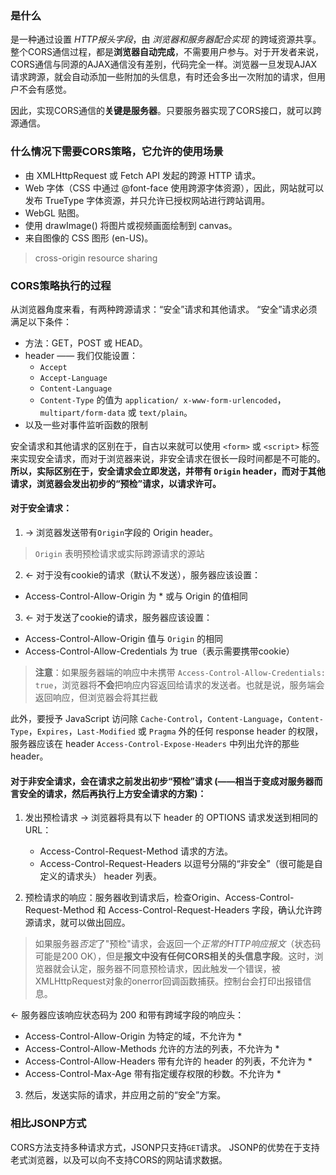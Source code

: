 ### 是什么
  是一种通过设置 *HTTP报头字段*，由 *浏览器和服务器配合实现* 的跨域资源共享。整个CORS通信过程，都是**浏览器自动完成**，不需要用户参与。对于开发者来说，CORS通信与同源的AJAX通信没有差别，代码完全一样。浏览器一旦发现AJAX请求跨源，就会自动添加一些附加的头信息，有时还会多出一次附加的请求，但用户不会有感觉。

  因此，实现CORS通信的**关键是服务器**。只要服务器实现了CORS接口，就可以跨源通信。

### 什么情况下需要CORS策略，它允许的使用场景
 * 由 XMLHttpRequest 或 Fetch API 发起的跨源 HTTP 请求。
 * Web 字体（CSS 中通过 @font-face 使用跨源字体资源），因此，网站就可以发布 TrueType 字体资源，并只允许已授权网站进行跨站调用。
 * WebGL 贴图。
 * 使用 drawImage() 将图片或视频画面绘制到 canvas。
 * 来自图像的 CSS 图形 (en-US)。
 > cross-origin resource sharing

### CORS策略执行的过程
 从浏览器角度来看，有两种跨源请求：“安全”请求和其他请求。
 “安全”请求必须满足以下条件：
  * 方法：GET，POST 或 HEAD。
  * header —— 我们仅能设置：
    * `Accept`
    * `Accept-Language`
    * `Content-Language`
    * `Content-Type` 的值为 `application/ x-www-form-urlencoded`，`multipart/form-data` 或 `text/plain`。
  * 以及一些对事件监听函数的限制
  
安全请求和其他请求的区别在于，自古以来就可以使用 `<form>` 或 `<script>` 标签来实现安全请求，而对于浏览器来说，非安全请求在很长一段时间都是不可能的。
**所以，实际区别在于，安全请求会立即发送，并带有 `Origin` header，而对于其他请求，浏览器会发出初步的“预检”请求，以请求许可。**

#### 对于安全请求：

1. → 浏览器发送带有`Origin`字段的 Origin header。
> `Origin` 表明预检请求或实际跨源请求的源站

2. ← 对于没有cookie的请求（默认不发送），服务器应该设置：
  * Access-Control-Allow-Origin 为 * 或与 Origin 的值相同

3. ← 对于发送了cookie的请求，服务器应该设置：
  * Access-Control-Allow-Origin 值与 `Origin` 的相同
  * Access-Control-Allow-Credentials 为 true（表示需要携带cookie）
  > **注意**：如果服务器端的响应中未携带 `Access-Control-Allow-Credentials: true`，浏览器将**不会**把响应内容返回给请求的发送者。也就是说，服务端会返回响应，但浏览器会将其拦截

此外，要授予 JavaScript 访问除 `Cache-Control`，`Content-Language`，`Content-Type`，`Expires`，`Last-Modified` 或 `Pragma` 外的任何 response header 的权限，服务器应该在 header `Access-Control-Expose-Headers` 中列出允许的那些 header。

#### 对于非安全请求，会在请求之前发出初步“预检”请求 (——相当于变成对服务器而言安全的请求，然后再执行上方安全请求的方案)：

1. 发出预检请求
  → 浏览器将具有以下 header 的 OPTIONS 请求发送到相同的 URL：
   * Access-Control-Request-Method 请求的方法。
   * Access-Control-Request-Headers 以逗号分隔的“非安全”（很可能是自定义的请求头） header 列表。

2. 预检请求的响应：服务器收到请求后，检查Origin、Access-Control-Request-Method 和 Access-Control-Request-Headers 字段，确认允许跨源请求，就可以做出回应。

  > 如果服务器*否定*了"预检"请求，会返回一个*正常的HTTP响应报文*（状态码可能是200 OK），但是**报文中没有任何CORS相关的头信息字段**。这时，浏览器就会认定，服务器不同意预检请求，因此触发一个错误，被XMLHttpRequest对象的onerror回调函数捕获。控制台会打印出报错信息。

  ← 服务器应该响应状态码为 200 和带有跨域字段的响应头：
   * Access-Control-Allow-Origin 为特定的域，不允许为 *
   * Access-Control-Allow-Methods 允许的方法的列表，不允许为 *
   * Access-Control-Allow-Headers 带有允许的 header 的列表，不允许为 *
   * Access-Control-Max-Age 带有指定缓存权限的秒数。不允许为 *

3. 然后，发送实际的请求，并应用之前的“安全”方案。

### 相比JSONP方式
  CORS方法支持多种请求方式，JSONP只支持`GET`请求。
  JSONP的优势在于支持老式浏览器，以及可以向不支持CORS的网站请求数据。